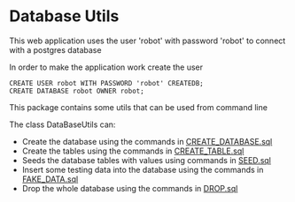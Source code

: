 # Database Utils

This web application uses the user 'robot' with password 'robot' to connect with a postgres database

In order to make the application work create the user
```postgresql
CREATE USER robot WITH PASSWORD 'robot' CREATEDB;
CREATE DATABASE robot OWNER robot;
```

This package contains some utils that can be used from command line

The class DataBaseUtils can:
+ Create the database using the commands in [CREATE_DATABASE.sql](../../database/CREATE_DATABASE.sql)
+ Create the tables using the commands in [CREATE_TABLE.sql](../../database/CREATE_TABLE.sql)
+ Seeds the database tables with values using commands in [SEED.sql](../../database/SEED.sql)
+ Insert some testing data into the database using the commands in [FAKE_DATA.sql](../../database/FAKE_DATA.sql)
+ Drop the whole database using the commands in [DROP.sql](../../database/DROP.sql)